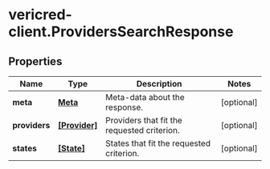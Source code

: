 # vericred-client.ProvidersSearchResponse

## Properties
Name | Type | Description | Notes
------------ | ------------- | ------------- | -------------
**meta** | [**Meta**](Meta.md) | Meta-data about the response. | [optional] 
**providers** | [**[Provider]**](Provider.md) | Providers that fit the requested criterion. | [optional] 
**states** | [**[State]**](State.md) | States that fit the requested criterion. | [optional] 


